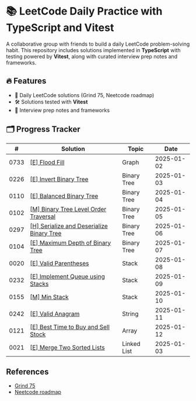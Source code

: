 # 📚 LeetCode Daily Practice with TypeScript and Vitest

A collaborative group with friends to build a daily LeetCode problem-solving habit. This repository includes solutions implemented in **TypeScript** with testing powered by **Vitest**, along with curated interview prep notes and frameworks.

## 🔥 Features
- 📖 Daily LeetCode solutions (Grind 75, Neetcode roadmap)
- 🛠️ Solutions tested with **Vitest**
- 📝 Interview prep notes and frameworks

## 🗂️ Progress Tracker

| #    | Solution                                                             | Topic       | Date                                      |
| ---- | -------------------------------------------------------------------- | ----------- | ----------------------------------------- |
| 0733 | [[E] Flood Fill](./src/733.%20Flood%20Fill)                          | Graph       | 2025-01-02                                |
| 0226 | [[E] Invert Binary Tree](./src/226.%20Invert%20Binary%20Tree)        | Binary Tree | 2025-01-03                                |
| 0110 | [[E] Balanced Binary Tree](./src/110.%20Balanced%20Binary%20Tree)    | Binary Tree | 2025-01-04                                |
| 0102 | [[M] Binary Tree Level Order Traversal](./src/102.%20Binary%20Tree%20Level%20Order%20Traversal) | Binary Tree | 2025-01-05     |
| 0297 | [[H] Serialize and Deserialize Binary Tree](./src/297.%20Serialize%20and%20Deserialize%20Binary%20Tree) | Binary Tree | 2025-01-06 |
| 0104 | [[E] Maximum Depth of Binary Tree](./src/104.%20Maximum%20Depth%20of%20Binary%20Tree) | Binary Tree | 2025-01-07 |
| 0020 | [[E] Valid Parentheses](./src/20.%20Valid%20Parentheses)             | Stack       | 2025-01-08                                |
| 0232 | [[E] Implement Queue using Stacks](./src/232.%20Implement%20Queue%20using%20Stacks)  | Stack       | 2025-01-09                |
| 0155 | [[M] Min Stack](./src/155.%20Min%20Stack)                            | Stack       | 2025-01-10                                |
| 0242 | [[E] Valid Anagram](./src/242.%20Valid%20Anagram)                    | String      | 2025-01-11                                |
| 0121 | [[E] Best Time to Buy and Sell Stock](./src/121.%20Best%20Time%20to%20Buy%20and%20Sell%20Stock) | Array | 2025-01-12           |
| 0021 | [[E] Merge Two Sorted Lists](./src/21.%20Merge%20Two%20Sorted%20Lists) | Linked List | 2025-01-03                              |

## References

- [Grind 75](https://www.techinterviewhandbook.org/grind75/)
- [Neetcode roadmap](https://neetcode.io/roadmap)
